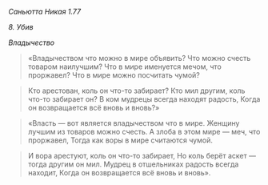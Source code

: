 *Саньютта Никая 1\.77*

*8\. Убив*

*Владычество*

> «Владычеством что можно в мире объявить?
> Что можно счесть товаром наилучшим?
> Что в мире именуется мечом, что проржавел?
> Что в мире можно посчитать чумой?

> Кто арестован, коль он что\-то забирает?
> Кто мил другим, коль что\-то забирает он?
> В ком мудрецы всегда находят радость,
> Когда он возвращается всё вновь и вновь?»

> «Власть — вот является владычеством что в мире\.
> Женщину лучшим из товаров можно счесть\.
> А злоба в этом мире — меч, что проржавел,
> Тогда как воры в мире считаются чумой\.

> И вора арестуют, коль он что\-то забирает,
> Но коль берёт аскет — тогда другим он мил\.
> Мудрец в отшельниках радость всегда находит,
> Когда он возвращается всё вновь и вновь»\.
